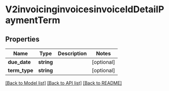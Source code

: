 # V2invoicinginvoicesinvoiceIdDetailPaymentTerm

## Properties
Name | Type | Description | Notes
------------ | ------------- | ------------- | -------------
**due_date** | **string** |  | [optional] 
**term_type** | **string** |  | [optional] 

[[Back to Model list]](../README.md#documentation-for-models) [[Back to API list]](../README.md#documentation-for-api-endpoints) [[Back to README]](../README.md)


